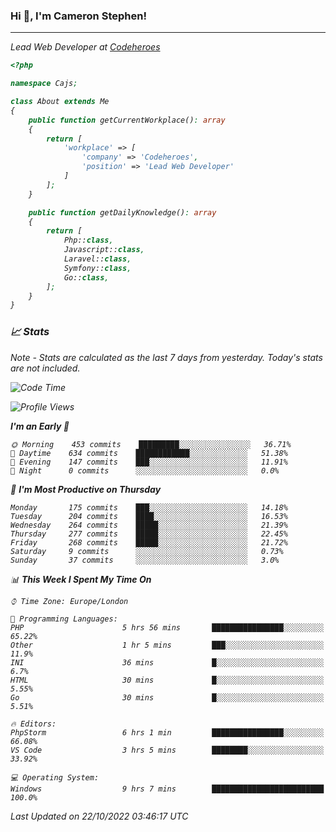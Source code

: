 ### Hi 👋, I'm Cameron Stephen!
<hr>
<p><em>Lead Web Developer at <a href="https://codeheroes.co.uk">Codeheroes</a></p>


```php
<?php

namespace Cajs;

class About extends Me
{
    public function getCurrentWorkplace(): array
    {
        return [
            'workplace' => [
                'company' => 'Codeheroes',
                'position' => 'Lead Web Developer'
            ]
        ];
    }

    public function getDailyKnowledge(): array
    {
        return [
            Php::class,
            Javascript::class,
            Laravel::class,
            Symfony::class,
            Go::class,
        ];
    }
}
```

### 📈 Stats
<p><em>Note - Stats are calculated as the last 7 days from yesterday. Today's stats are not included.</em></p>


<!--START_SECTION:waka-->
![Code Time](http://img.shields.io/badge/Code%20Time-3%2C174%20hrs%2043%20mins-blue)

![Profile Views](http://img.shields.io/badge/Profile%20Views-0-blue)

**I'm an Early 🐤** 

```text
🌞 Morning    453 commits    █████████░░░░░░░░░░░░░░░░   36.71% 
🌆 Daytime    634 commits    ████████████░░░░░░░░░░░░░   51.38% 
🌃 Evening    147 commits    ███░░░░░░░░░░░░░░░░░░░░░░   11.91% 
🌙 Night      0 commits      ░░░░░░░░░░░░░░░░░░░░░░░░░   0.0%

```
📅 **I'm Most Productive on Thursday** 

```text
Monday       175 commits    ███░░░░░░░░░░░░░░░░░░░░░░   14.18% 
Tuesday      204 commits    ████░░░░░░░░░░░░░░░░░░░░░   16.53% 
Wednesday    264 commits    █████░░░░░░░░░░░░░░░░░░░░   21.39% 
Thursday     277 commits    █████░░░░░░░░░░░░░░░░░░░░   22.45% 
Friday       268 commits    █████░░░░░░░░░░░░░░░░░░░░   21.72% 
Saturday     9 commits      ░░░░░░░░░░░░░░░░░░░░░░░░░   0.73% 
Sunday       37 commits     ░░░░░░░░░░░░░░░░░░░░░░░░░   3.0%

```


📊 **This Week I Spent My Time On** 

```text
⌚︎ Time Zone: Europe/London

💬 Programming Languages: 
PHP                      5 hrs 56 mins       ████████████████░░░░░░░░░   65.22% 
Other                    1 hr 5 mins         ███░░░░░░░░░░░░░░░░░░░░░░   11.9% 
INI                      36 mins             █░░░░░░░░░░░░░░░░░░░░░░░░   6.7% 
HTML                     30 mins             █░░░░░░░░░░░░░░░░░░░░░░░░   5.55% 
Go                       30 mins             █░░░░░░░░░░░░░░░░░░░░░░░░   5.51%

🔥 Editors: 
PhpStorm                 6 hrs 1 min         ████████████████░░░░░░░░░   66.08% 
VS Code                  3 hrs 5 mins        ████████░░░░░░░░░░░░░░░░░   33.92%

💻 Operating System: 
Windows                  9 hrs 7 mins        █████████████████████████   100.0%

```


 Last Updated on 22/10/2022 03:46:17 UTC
<!--END_SECTION:waka-->

